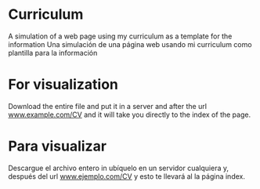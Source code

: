 # Curriculum
A simulation of a web page using my curriculum as a template for the information
Una simulación de una página web usando mi curriculum como plantilla para la información

# For visualization
Download the entire file and put it in a server and after the url www.example.com/CV and it will take you directly to the index of the page.

# Para visualizar 
Descargue el archivo entero in ubíquelo en un servidor cualquiera y, después del url www.ejemplo.com/CV y esto te llevará al la página index.
